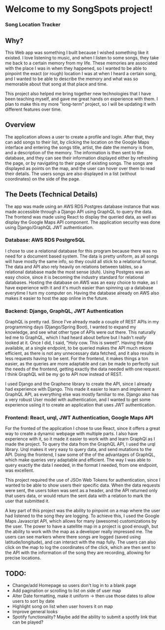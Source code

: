 # Welcome to my SongSpots project!

### Song Location Tracker

## Why?

This Web app was something I built because I wished something like it existed. I love listening to music, and when I listen to some songs, they take me back to a certain memory from my life. These memories are associated with the place I was in when they happened, so I wanted to be able to pinpoint the exact (or rough) location I was at when I heard a certain song, and I wanted to be able to describe the memory and what was so memorable about that song at that place and time.

This project also helped me bring together new technologies that I have been teaching myself, and gave me great hands on experience with them. I plan to make this my more "long-term" project, so I will be updating it with different features over time.

## Overview

The application allows a user to create a profile and login. After that, they can add songs to their list, by clicking the location on the Google Maps interface and entering the songs title, artist, the date the memory is from, and a description of the memory. The information is then sent to the database, and they can see their information displayed either by refreshing the page, or by navigating to their page of existing songs. The songs are displayed as points on the map, and the user can hover over them to read their details. The users songs are also displayed in a list (without coordinates) on the side of the page.

## The Deets (Technical Details)

The app was made using an AWS RDS Postgres database instance that was made accessible through a Django API using GraphQL to query the data. The frontend was made using React to display the queried data, as well as display the Google Maps API component. The application security was done using Django/GraphQL JWT authentication.

### Database: AWS RDS PostgreSQL

I chose to use a relational database for this program because there was no need for a document based system. The data is pretty uniform, as all songs will have mostly the same info, so they could all stick to a relational format. The data and API also rely heavily on relations between tables, so a relational database made the most sense (duh). Using Postgres was an easy choice, since it is becoming the industry standard for relational databases. Hosting the database on AWS was an easy choice to make, as I have experience with it and it's much easier than spinning up a database everytime I turn my computer on. Having the database already on AWS also makes it easier to host the app online in the future.

### Backend: Django, GraphQL, JWT Authentication

GraphQL is pretty rad. Since I've already made a couple of REST APIs in my programming days (Django/Spring Boot), I wanted to expand my knowledge, and see what other type of APIs were out there. This naturally led me to GraphQL, which I had heard about before but I hadn't *really* looked at it. Once I did, I said, "Holy cow. This is sweet!". Having the data available, at a single endpoint, to be queried makes the API much mkore efficient, as there is not any unnecessary data fetched, and it also results in less requests having to be sent. For the frontend, it makes things a ton easier, as the queries are more adaptable and can be made to perfectly suit the needs of the frontend, getting exactly the data needed with one request. I think GraphQL will be my go to API now instead of REST.

I used Django and the Graphene library to create the API, since I already had experience with Django. This made it easier to learn and implement a GraphQL API, as everything else was mostly familiar to me. Django also has a very robust User model with authentication, and I wanted to get some experience usiing it to create an application that uses JWT authentication. 

### Frontend: React, urql, JWT Authentication, Google Maps API

For the fronted of the application I chose to use React, since it offers a great way to create a dynamic webpage with multiple parts. I also have experience with it, so it made it easier to work with and learn GraphQl as I made the project. To query the data from the GraphQL API, I used the urql library. Urql makes it very easy to query data, and send mutations to the API. Doing the frontend, I saw some of the of the advantages of GraphQL, which make queries very adaptable and efficient. The way I was able to query exactly the data I needed, in the format I needed, from one endpoint, was excellent.

This project required the use of JSOn Web Tokens for authentication, since I wanted to be able to show users their specific data. When the data requests were sent, the users token was sent as a header, and the API returned only that users data, or would return the sent data with a relation to mark the user that submitted it.

A key part of this project was the ability to pinpoint on a map where the user had listened to the song they are logging. To achieve this, I used the Google Maps Javascript API, which allows for many (awesome) customizations by the user. The power to have a satellite map in a project is good enough, but the ability to work with the map as a developer really impressed me. The users can see markers where there songs are logged (saved using latitude/longitude), and can interact with the map fully. The users can also click on the map to log the coordinates of the click, which are then sent to the API with the information of the song they are recording, allowing for precise  locations.


## TODO:
- Change/add Homepage so users don't log in to a blank page
- Add pagination or scrolling to list on side of user map
- Alter Date formatting, make it uniform -> then use those dates to allow users to sort by date
- Highlight song on list when user hovers it on map
- Improve general looks
- Spotify functionality? Maybe add the ability to submit a spotify link that can be played?
